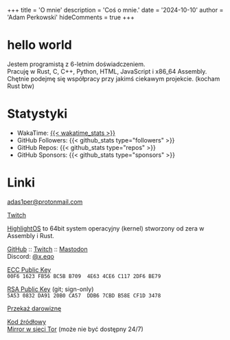 +++
title = 'O mnie'
description = 'Coś o mnie.'
date = '2024-10-10'
author = 'Adam Perkowski'
hideComments = true
+++

# hello world

Jestem programistą z 6-letnim doświadczeniem.<br>
Pracuję w Rust, C, C++, Python, HTML, JavaScript i x86_64 Assembly.<br>
Chętnie podejmę się współpracy przy jakimś ciekawym projekcie. (kocham Rust btw)

# Statystyki

- WakaTime: <a href="https://wakatime.com/@adamperkowski" target="_blank">{{< wakatime_stats >}}</a>
- GitHub Followers: {{< github_stats type="followers" >}}
- GitHub Repos: {{< github_stats type="repos" >}}
- GitHub Sponsors: {{< github_stats type="sponsors" >}}

# Linki

<a href="mailto:adas1per@protonmail.com" target="_blank">adas1per@protonmail.com</a>

<a href="https://twitch.tv/adamperkowski" target="_blank">Twitch</a>

<a href="https://os.adamperkowski.dev" target="_blank">HighlightOS</a>
to 64bit system operacyjny (kernel) stworzony od zera w Assembly i Rust.

<a href="https://github.com/adamperkowski" target="_blank">GitHub</a> :: <a href="https://twitch.tv/adamperkowski" target="_blank">Twitch</a> :: <a href="https://floss.social/@xx0a_q" target="_blank">Mastodon</a><br>
Discord: <a href="https://discord.com/users/1101820235566305290" target="_blank">@x.eqo</a>

<a href="https://raw.githubusercontent.com/adamperkowski/adamperkowski/main/ecc_pub_key" target="_blank">ECC Public Key</a><br>
`00F6 1623 FB56 BC5B B709  4E63 4CE6 C117 2DF6 BE79`

<a href="https://raw.githubusercontent.com/adamperkowski/adamperkowski/main/rsa_pub_key" target="_blank">RSA Public Key</a> (git; sign-only)<br>
`5A53 0832 DA91 20B0 CA57  DDB6 7CBD B58E CF1D 3478`

[Przekaż darowiznę](/pl/donate)

<a href="https://github.com/adamperkowski/adamperkowski.github.io" target="_blank">Kod źródłowy</a><br>
[Mirror w sieci Tor](/tormirror) (może nie być dostępny 24/7)
